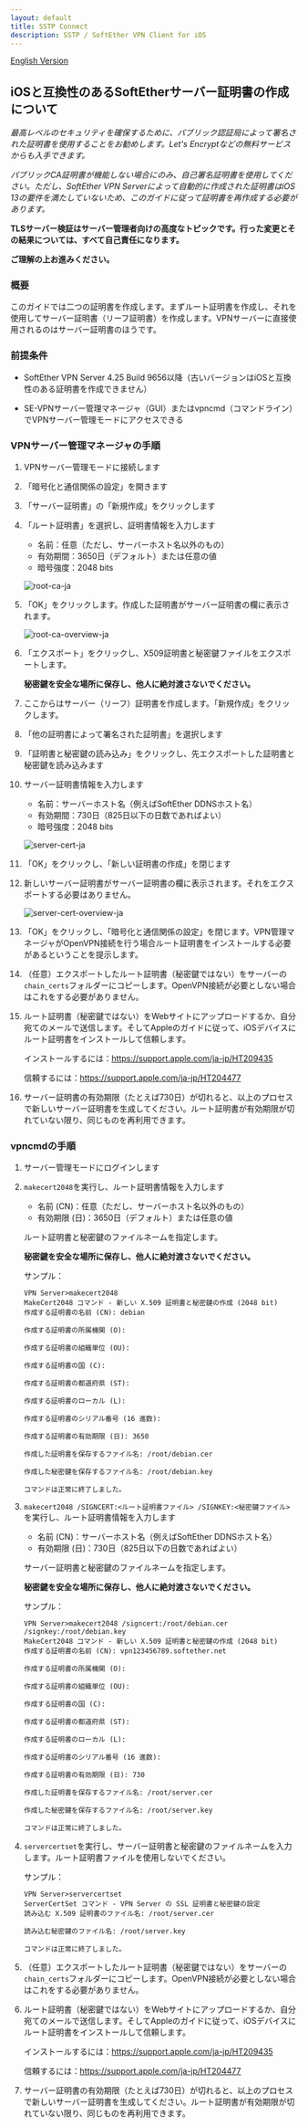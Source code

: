 ```yaml
---
layout: default
title: SSTP Connect
description: SSTP / SoftEther VPN Client for iOS
---
```


[English Version](sevpn-cert.html)

## iOSと互換性のあるSoftEtherサーバー証明書の作成について

*最高レベルのセキュリティを確保するために、パブリック認証局によって署名された証明書を使用することをお勧めします。Let's Encryptなどの無料サービスからも入手できます。*

*パブリックCA証明書が機能しない場合にのみ、自己署名証明書を使用してください。ただし、SoftEther VPN Serverによって自動的に作成された証明書はiOS 13の要件を満たしていないため、このガイドに従って証明書を再作成する必要があります。*

**TLSサーバー検証はサーバー管理者向けの高度なトピックです。行った変更とその結果については、すべて自己責任になります。**

**ご理解の上お進みください。**

### 概要

このガイドでは二つの証明書を作成します。まずルート証明書を作成し、それを使用してサーバー証明書（リーフ証明書）を作成します。VPNサーバーに直接使用されるのはサーバー証明書のほうです。

### 前提条件

- SoftEther VPN Server 4.25 Build 9656以降（古いバージョンはiOSと互換性のある証明書を作成できません）

- SE-VPNサーバー管理マネージャ（GUI）またはvpncmd（コマンドライン）でVPNサーバー管理モードにアクセスできる

### VPNサーバー管理マネージャの手順

1. VPNサーバー管理モードに接続します

1. 「暗号化と通信関係の設定」を開きます

1. 「サーバー証明書」の「新規作成」をクリックします

1. 「ルート証明書」を選択し、証明書情報を入力します

    - 名前：任意（ただし、サーバーホスト名以外のもの）
    - 有効期間：3650日（デフォルト）または任意の値
    - 暗号強度：2048 bits

    ![root-ca-ja](https://user-images.githubusercontent.com/54519668/116809493-de591900-ab70-11eb-9c51-44057b03ea71.JPG)

1. 「OK」をクリックします。作成した証明書がサーバー証明書の欄に表示されます。

    ![root-ca-overview-ja](https://user-images.githubusercontent.com/54519668/116809494-df8a4600-ab70-11eb-9dc4-012d481d97e6.JPG)

1. 「エクスポート」をクリックし、X509証明書と秘密鍵ファイルをエクスポートします。

    **秘密鍵を安全な場所に保存し、他人に絶対渡さないでください。**

1. ここからはサーバー（リーフ）証明書を作成します。「新規作成」をクリックします。

1. 「他の証明書によって署名された証明書」を選択します

1. 「証明書と秘密鍵の読み込み」をクリックし、先エクスポートした証明書と秘密鍵を読み込みます

1. サーバー証明書情報を入力します

    - 名前：サーバーホスト名（例えばSoftEther DDNSホスト名）
    - 有効期間：730日（825日以下の日数であればよい）
    - 暗号強度：2048 bits
    
    ![server-cert-ja](https://user-images.githubusercontent.com/54519668/116809481-cda8a300-ab70-11eb-8230-ccb9af2d403d.JPG)

1. 「OK」をクリックし、「新しい証明書の作成」を閉じます

1. 新しいサーバー証明書がサーバー証明書の欄に表示されます。それをエクスポートする必要はありません。

    ![server-cert-overview-ja](https://user-images.githubusercontent.com/54519668/116809487-d6997480-ab70-11eb-81af-a498f93bb20f.JPG)

1. 「OK」をクリックし、「暗号化と通信関係の設定」を閉じます。VPN管理マネージャがOpenVPN接続を行う場合ルート証明書をインストールする必要があるということを提示します。

1. （任意）エクスポートしたルート証明書（秘密鍵ではない）をサーバーの`chain_certs`フォルダーにコピーします。OpenVPN接続が必要としない場合はこれをする必要がありません。

1. ルート証明書（秘密鍵ではない）をWebサイトにアップロードするか、自分宛てのメールで送信します。そしてAppleのガイドに従って、iOSデバイスにルート証明書をインストールして信頼します。

    インストールするには：https://support.apple.com/ja-jp/HT209435

    信頼するには：https://support.apple.com/ja-jp/HT204477

1. サーバー証明書の有効期限（たとえば730日）が切れると、以上のプロセスで新しいサーバー証明書を生成してください。ルート証明書が有効期限が切れていない限り、同じものを再利用できます。

### vpncmdの手順

1. サーバー管理モードにログインします

1. `makecert2048`を実行し、ルート証明書情報を入力します

    - 名前 (CN)：任意（ただし、サーバーホスト名以外のもの）
    - 有効期限 (日)：3650日（デフォルト）または任意の値

    ルート証明書と秘密鍵のファイルネームを指定します。

    **秘密鍵を安全な場所に保存し、他人に絶対渡さないでください。**

    サンプル：

    ```
    VPN Server>makecert2048
    MakeCert2048 コマンド - 新しい X.509 証明書と秘密鍵の作成 (2048 bit)
    作成する証明書の名前 (CN): debian

    作成する証明書の所属機関 (O):

    作成する証明書の組織単位 (OU):

    作成する証明書の国 (C):

    作成する証明書の都道府県 (ST):

    作成する証明書のローカル (L):

    作成する証明書のシリアル番号 (16 進数):

    作成する証明書の有効期限 (日): 3650

    作成した証明書を保存するファイル名: /root/debian.cer

    作成した秘密鍵を保存するファイル名: /root/debian.key

    コマンドは正常に終了しました。
    ```

1. `makecert2048 /SIGNCERT:<ルート証明書ファイル> /SIGNKEY:<秘密鍵ファイル>`を実行し、ルート証明書情報を入力します

    - 名前 (CN)：サーバーホスト名（例えばSoftEther DDNSホスト名）
    - 有効期限 (日)：730日（825日以下の日数であればよい）

    サーバー証明書と秘密鍵のファイルネームを指定します。

    **秘密鍵を安全な場所に保存し、他人に絶対渡さないでください。**

    サンプル：

    ```
    VPN Server>makecert2048 /signcert:/root/debian.cer /signkey:/root/debian.key
    MakeCert2048 コマンド - 新しい X.509 証明書と秘密鍵の作成 (2048 bit)
    作成する証明書の名前 (CN): vpn123456789.softether.net

    作成する証明書の所属機関 (O):

    作成する証明書の組織単位 (OU):

    作成する証明書の国 (C):

    作成する証明書の都道府県 (ST):

    作成する証明書のローカル (L):

    作成する証明書のシリアル番号 (16 進数):

    作成する証明書の有効期限 (日): 730

    作成した証明書を保存するファイル名: /root/server.cer

    作成した秘密鍵を保存するファイル名: /root/server.key

    コマンドは正常に終了しました。
    ```

1. `servercertset`を実行し、サーバー証明書と秘密鍵のファイルネームを入力します。ルート証明書ファイルを使用しないでください。

    サンプル：

    ```
    VPN Server>servercertset
    ServerCertSet コマンド - VPN Server の SSL 証明書と秘密鍵の設定
    読み込む X.509 証明書のファイル名: /root/server.cer

    読み込む秘密鍵のファイル名: /root/server.key

    コマンドは正常に終了しました。
    ```

1. （任意）エクスポートしたルート証明書（秘密鍵ではない）をサーバーの`chain_certs`フォルダーにコピーします。OpenVPN接続が必要としない場合はこれをする必要がありません。

1. ルート証明書（秘密鍵ではない）をWebサイトにアップロードするか、自分宛てのメールで送信します。そしてAppleのガイドに従って、iOSデバイスにルート証明書をインストールして信頼します。

    インストールするには：https://support.apple.com/ja-jp/HT209435

    信頼するには：https://support.apple.com/ja-jp/HT204477

1. サーバー証明書の有効期限（たとえば730日）が切れると、以上のプロセスで新しいサーバー証明書を生成してください。ルート証明書が有効期限が切れていない限り、同じものを再利用できます。
